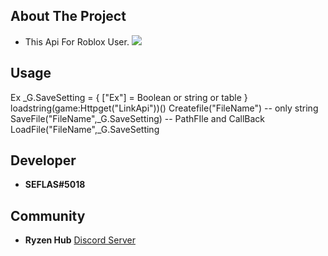 ## About The Project
* This Api For Roblox User.
![](https://cdn.discordapp.com/attachments/975219114937311265/996751893432909885/R.png)
## Usage
Ex 
_G.SaveSetting = {
  ["Ex"] = Boolean or string or table
}
loadstring(game:Httpget("LinkApi"))()
Createfile("FileName") -- only string
SaveFile("FileName",_G.SaveSetting) -- PathFIle and CallBack
LoadFile("FileName",_G.SaveSetting

## Developer
- **SEFLAS#5018**
## Community
- **Ryzen Hub** [Discord Server](https://discord.gg/nCRxx5czEh)
